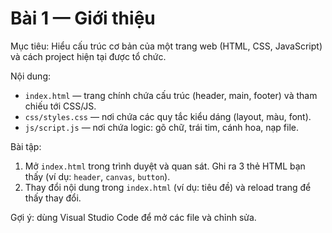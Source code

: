 # Bài 1 — Giới thiệu

Mục tiêu: Hiểu cấu trúc cơ bản của một trang web (HTML, CSS, JavaScript) và cách project hiện tại được tổ chức.

Nội dung:
- `index.html` — trang chính chứa cấu trúc (header, main, footer) và tham chiếu tới CSS/JS.
- `css/styles.css` — nơi chứa các quy tắc kiểu dáng (layout, màu, font).
- `js/script.js` — nơi chứa logic: gõ chữ, trái tim, cánh hoa, nạp file.

Bài tập:
1. Mở `index.html` trong trình duyệt và quan sát. Ghi ra 3 thẻ HTML bạn thấy (ví dụ: `header`, `canvas`, `button`).
2. Thay đổi nội dung trong `index.html` (ví dụ: tiêu đề) và reload trang để thấy thay đổi.

Gợi ý: dùng Visual Studio Code để mở các file và chỉnh sửa.
